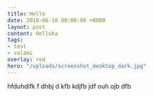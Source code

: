 ```yaml
---
title: Hello
date: 2018-06-10 00:00:00 +0000
layout: post
content: Helloka
tags:
- test
- valami
overlay: red
hero: "/uploads/screenshot_desktop_dark.jpg"
---
```

hfduhdifk f dhbj d kfb kdjfb jdf ouh ojb dfb 